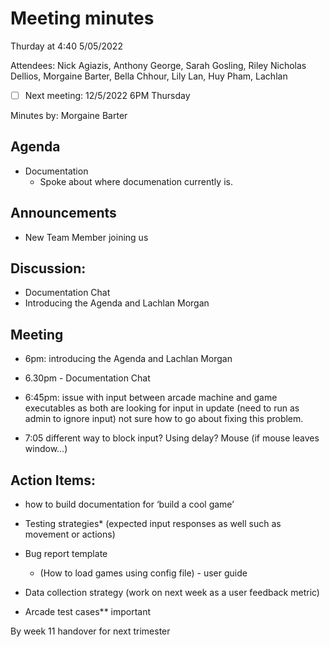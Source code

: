 # Meeting minutes

Thurday at 4:40 5/05/2022

Attendees: Nick Agiazis, Anthony George, Sarah Gosling, Riley Nicholas Dellios, Morgaine Barter,
Bella Chhour, Lily Lan, Huy Pham, Lachlan

- [ ] Next meeting: 12/5/2022 6PM Thursday

Minutes by: Morgaine Barter

## Agenda

- Documentation
  - Spoke about where documenation currently is.

## Announcements

- New Team Member joining us

## Discussion:

- Documentation Chat
- Introducing the Agenda and Lachlan Morgan

## Meeting

- 6pm: introducing the Agenda and Lachlan Morgan

- 6.30pm - Documentation Chat

- 6:45pm: issue with input between arcade machine and game executables as both are looking for input
  in update (need to run as admin to ignore input) not sure how to go about fixing this problem.

- 7:05 different way to block input? Using delay? Mouse (if mouse leaves window...)

## Action Items:

- how to build documentation for ‘build a cool game’

- Testing strategies\* (expected input responses as well such as movement or actions)

- Bug report template

  - (How to load games using config file) - user guide

- Data collection strategy (work on next week as a user feedback metric)

- Arcade test cases\*\* important

By week 11 handover for next trimester
